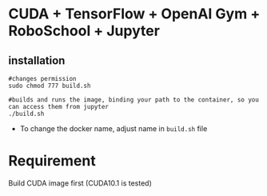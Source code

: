 # CUDA + TensorFlow + OpenAI Gym + RoboSchool + Jupyter

## installation

```
#changes permission
sudo chmod 777 build.sh
```

```
#builds and runs the image, binding your path to the container, so you can access them from jupyter
./build.sh
```

* To change the docker name, adjust name in `build.sh` file

# Requirement
Build CUDA image first (CUDA10.1 is tested)
